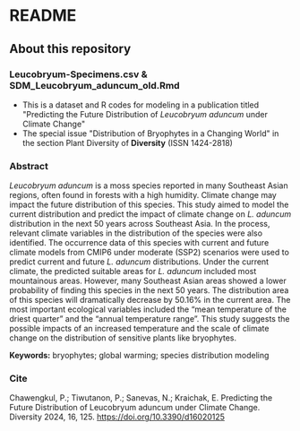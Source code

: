 # README
## About this repository

### Leucobryum-Specimens.csv & SDM_Leucobryum_aduncum_old.Rmd
- This is a dataset and R codes for modeling in a publication titled "Predicting the Future Distribution of _Leucobryum aduncum_ under Climate Change"
- The special issue "Distribution of Bryophytes in a Changing World" in the section Plant Diversity of **Diversity** (ISSN 1424-2818)

### Abstract
_Leucobryum aduncum_ is a moss species reported in many Southeast Asian regions, often found in forests with a high humidity. Climate change may impact the future distribution of this species. This study aimed to model the current distribution and predict the impact of climate change on _L. aduncum_ distribution in the next 50 years across Southeast Asia. In the process, relevant climate variables in the distribution of the species were also identified. The occurrence data of this species with current and future climate models from CMIP6 under moderate (SSP2) scenarios were used to predict current and future _L. aduncum_ distributions. Under the current climate, the predicted suitable areas for _L. aduncum_ included most mountainous areas. However, many Southeast Asian areas showed a lower probability of finding this species in the next 50 years. The distribution area of this species will dramatically decrease by 50.16% in the current area. The most important ecological variables included the “mean temperature of the driest quarter” and the “annual temperature range”. This study suggests the possible impacts of an increased temperature and the scale of climate change on the distribution of sensitive plants like bryophytes.

**Keywords:** bryophytes; global warming; species distribution modeling

### Cite
Chawengkul, P.; Tiwutanon, P.; Sanevas, N.; Kraichak, E. Predicting the Future Distribution of Leucobryum aduncum under Climate Change. Diversity 2024, 16, 125. https://doi.org/10.3390/d16020125
